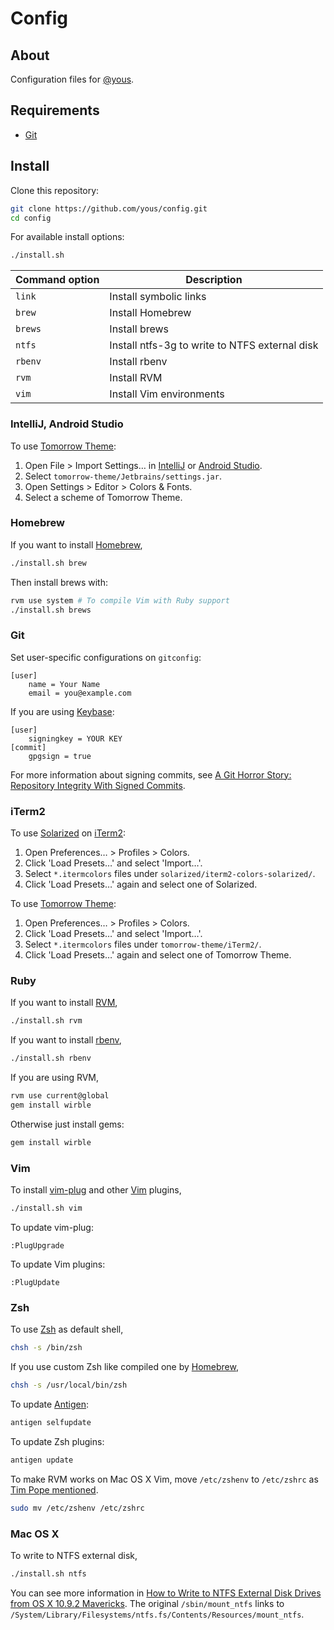 # Config

## About

Configuration files for [@yous](https://github.com/yous).

## Requirements

- [Git][]

[Git]: http://git-scm.com

## Install

Clone this repository:

``` sh
git clone https://github.com/yous/config.git
cd config
```

For available install options:

``` sh
./install.sh
```

Command option | Description
---------------|-----------------------------------------------
`link`         | Install symbolic links
`brew`         | Install Homebrew
`brews`        | Install brews
`ntfs`         | Install ntfs-3g to write to NTFS external disk
`rbenv`        | Install rbenv
`rvm`          | Install RVM
`vim`          | Install Vim environments

### IntelliJ, Android Studio

To use [Tomorrow Theme][]:

[Tomorrow Theme]: https://github.com/ChrisKempson/Tomorrow-Theme

1. Open File > Import Settings… in [IntelliJ][] or [Android Studio][].
2. Select `tomorrow-theme/Jetbrains/settings.jar`.
3. Open Settings > Editor > Colors & Fonts.
4. Select a scheme of Tomorrow Theme.

[IntelliJ]: http://www.jetbrains.com/idea/
[Android Studio]: http://developer.android.com/sdk/installing/studio.html

### Homebrew

If you want to install [Homebrew][],

[Homebrew]: http://brew.sh

``` sh
./install.sh brew
```

Then install brews with:

``` sh
rvm use system # To compile Vim with Ruby support
./install.sh brews
```

### Git

Set user-specific configurations on `gitconfig`:

```
[user]
	name = Your Name
	email = you@example.com
```

If you are using [Keybase][]:

[Keybase]: https://keybase.io

```
[user]
	signingkey = YOUR KEY
[commit]
	gpgsign = true
```

For more information about signing commits, see [A Git Horror Story: Repository Integrity With Signed Commits](http://mikegerwitz.com/papers/git-horror-story).

### iTerm2

To use [Solarized][] on [iTerm2][]:

[Solarized]: https://github.com/altercation/solarized
[iTerm2]: http://www.iterm2.com

1. Open Preferences… > Profiles > Colors.
2. Click 'Load Presets…' and select 'Import…'.
3. Select `*.itermcolors` files under `solarized/iterm2-colors-solarized/`.
4. Click 'Load Presets…' again and select one of Solarized.

To use [Tomorrow Theme][]:

1. Open Preferences… > Profiles > Colors.
2. Click 'Load Presets…' and select 'Import…'.
3. Select `*.itermcolors` files under `tomorrow-theme/iTerm2/`.
4. Click 'Load Presets…' again and select one of Tomorrow Theme.

### Ruby

If you want to install [RVM][],

[RVM]: http://rvm.io

``` sh
./install.sh rvm
```

If you want to install [rbenv][],

[rbenv]: https://github.com/sstephenson/rbenv

``` sh
./install.sh rbenv
```

If you are using RVM,

``` sh
rvm use current@global
gem install wirble
```

Otherwise just install gems:

``` sh
gem install wirble
```

### Vim

To install [vim-plug][] and other [Vim][] plugins,

[vim-plug]: https://github.com/junegunn/vim-plug
[Vim]: http://www.vim.org

``` sh
./install.sh vim
```

To update vim-plug:

```
:PlugUpgrade
```

To update Vim plugins:

```
:PlugUpdate
```

### Zsh

To use [Zsh][] as default shell,

[Zsh]: http://www.zsh.org

``` sh
chsh -s /bin/zsh
```

If you use custom Zsh like compiled one by [Homebrew][],

``` sh
chsh -s /usr/local/bin/zsh
```

To update [Antigen][]:

[Antigen]: http://antigen.sharats.me

``` sh
antigen selfupdate
```

To update Zsh plugins:

``` sh
antigen update
```

To make RVM works on Mac OS X Vim, move `/etc/zshenv` to `/etc/zshrc` as [Tim Pope mentioned](https://github.com/tpope/vim-rvm#faq).

``` sh
sudo mv /etc/zshenv /etc/zshrc
```

### Mac OS X

To write to NTFS external disk,

``` sh
./install.sh ntfs
```

You can see more information in [How to Write to NTFS External Disk Drives from OS X 10.9.2 Mavericks](http://coolestguidesontheplanet.com/how-to-write-to-a-ntfs-drive-from-os-x-mavericks/). The original `/sbin/mount_ntfs` links to `/System/Library/Filesystems/ntfs.fs/Contents/Resources/mount_ntfs`.
